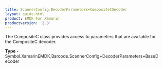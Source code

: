 ```yaml
---
title: ScannerConfig.DecoderParameters+CompositeCDecoder
layout: guide.html
product: EMDK For Xamarin 
productversion: '2.8' 
---
```

The CompositeC class provides access to parameters that are available for the CompositeC decoder.

**Type** - Symbol.XamarinEMDK.Barcode.ScannerConfig+DecoderParameters+BaseDecoder

